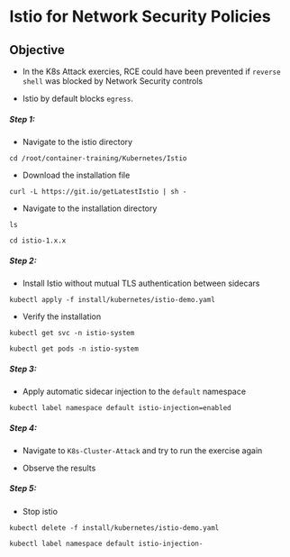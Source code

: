 # Istio for Network Security Policies

## Objective

* In the K8s Attack exercies, RCE could have been prevented if `reverse shell` was blocked by Network Security controls

* Istio by default blocks `egress`. 

##### Step 1:

* Navigate to the istio directory

```commandline
cd /root/container-training/Kubernetes/Istio
```

* Download the installation file

```
curl -L https://git.io/getLatestIstio | sh -
```

* Navigate to the installation directory

```
ls

cd istio-1.x.x
```

##### Step 2:

* Install Istio without mutual TLS authentication between sidecars

```
kubectl apply -f install/kubernetes/istio-demo.yaml
```

* Verify the installation

```
kubectl get svc -n istio-system

kubectl get pods -n istio-system
```

##### Step 3:

* Apply automatic sidecar injection to the `default` namespace

```
kubectl label namespace default istio-injection=enabled
```

##### Step 4:

* Navigate to `K8s-Cluster-Attack` and try to run the exercise again

* Observe the results


##### Step 5:

* Stop istio

```
kubectl delete -f install/kubernetes/istio-demo.yaml

kubectl label namespace default istio-injection-
```
